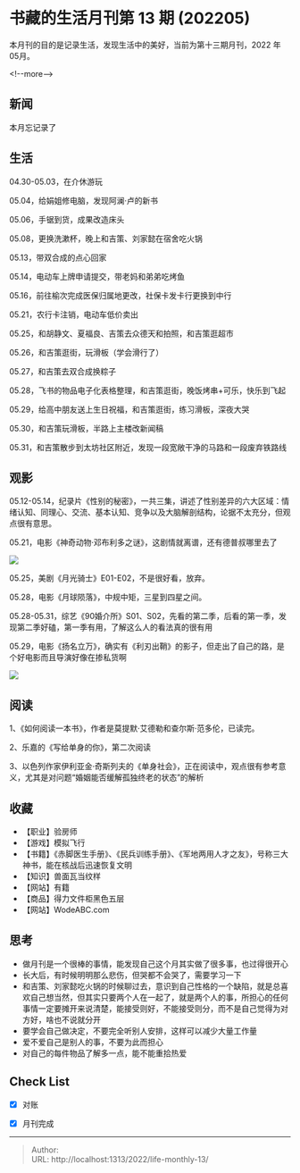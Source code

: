 # 书藏的生活月刊第 13 期 (202205)


本月刊的目的是记录生活，发现生活中的美好，当前为第十三期月刊，2022 年 05月。

&lt;!--more--&gt;

## 新闻

本月忘记录了

## 生活

04.30-05.03，在介休游玩

05.04，给娟姐修电脑，发现阿澜·卢的新书

05.06，手锯到货，成果改造床头

05.08，更换洗漱杯，晚上和吉策、刘家懿在宿舍吃火锅

05.13，带双合成的点心回家

05.14，电动车上牌申请提交，带老妈和弟弟吃烤鱼

05.16，前往榆次完成医保归属地更改，社保卡发卡行更换到中行

05.21，农行卡注销，电动车低价卖出

05.25，和胡静文、夏福良、吉策去众德天和拍照，和吉策逛超市

05.26，和吉策逛街，玩滑板（学会滑行了）

05.27，和吉策去双合成换粽子

05.28，飞书的物品电子化表格整理，和吉策逛街，晚饭烤串&#43;可乐，快乐到飞起

05.29，给高中朋友送上生日祝福，和吉策逛街，练习滑板，深夜大哭

05.30，和吉策玩滑板，半路上主楼改新闻稿

05.31，和吉策散步到太坊社区附近，发现一段宽敞干净的马路和一段废弃铁路线

## 观影

05.12-05.14，纪录片《性别的秘密》，一共三集，讲述了性别差异的六大区域：情绪认知、同理心、交流、基本认知、竞争以及大脑解剖结构，论据不太充分，但观点很有意思。

05.21，电影《神奇动物·邓布利多之谜》，这剧情就离谱，还有德普叔哪里去了

![](https://picped-1301226557.cos.ap-beijing.myqcloud.com/ZK_20220531_神奇动物3.jpg)

05.25，美剧《月光骑士》E01-E02，不是很好看，放弃。

05.28，电影《月球陨落》，中规中矩，三星到四星之间。

05.28-05.31，综艺《90婚介所》S01、S02，先看的第二季，后看的第一季，发现第二季好磕，第一季有用，了解这么人的看法真的很有用

05.29，电影《扬名立万》，确实有《利刃出鞘》的影子，但走出了自己的路，是个好电影而且导演好像在掺私货啊

![](https://picped-1301226557.cos.ap-beijing.myqcloud.com/ZK_20220531_扬名立万.jpg)

## 阅读

1、《如何阅读一本书》，作者是莫提默·艾德勒和查尔斯·范多伦，已读完。

2、乐嘉的《写给单身的你》，第二次阅读

3、以色列作家伊利亚金·奇斯列夫的《单身社会》，正在阅读中，观点很有参考意义，尤其是对问题“婚姻能否缓解孤独终老的状态”的解析

## 收藏

- 【职业】验房师
- 【游戏】模拟飞行
- 【书籍】《赤脚医生手册》、《民兵训练手册》、《军地两用人才之友》，号称三大神书，能在核战后迅速恢复文明
- 【知识】兽面瓦当纹样
- 【网站】有籍
- 【商品】得力文件柜黑色五层
- 【网站】WodeABC.com

## 思考

- 做月刊是一个很棒的事情，能发现自己这个月其实做了很多事，也过得很开心
- 长大后，有时候明明那么悲伤，但哭都不会哭了，需要学习一下
- 和吉策、刘家懿吃火锅的时候聊过去，意识到自己性格的一个缺陷，就是总喜欢自己想当然，但其实只要两个人在一起了，就是两个人的事，所担心的任何事情一定要摊开来说清楚，能接受则好，不能接受则分，而不是自己觉得为对方好，啥也不说就分开
- 要学会自己做决定，不要完全听别人安排，这样可以减少大量工作量
- 爱不爱自己是别人的事，不要为此而担心
- 对自己的每件物品了解多一点，能不能重拾热爱

## Check List

- [x] 对账
- [x] 月刊完成









---

> Author:   
> URL: http://localhost:1313/2022/life-monthly-13/  

